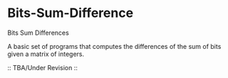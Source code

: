 # Bits-Sum-Difference
Bits Sum Differences


A basic set of programs that computes the differences of the sum of bits given a matrix of integers.

 :: TBA/Under Revision ::
